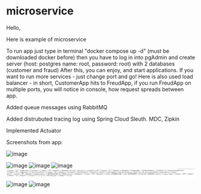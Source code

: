 # microservice
Hello,

Here is example of microservice

To run app just type in terminal
"docker compose up -d"  (must be downloaded docker before)
then you have to log in into pgAdmin and create server (host: postgres name: root, password: root) with 2 databases (customer and fraud)
After this, you can enjoy, and start applications. If you want to run more services - just change port and go!
Here is also used load balancer - in short, CustomerApp hits to FreudApp, if you run FreudApp on multiple ports, you will notice in console, how request spreads between app.

Added queue messages using RabbitMQ 

Added distrubuted tracing log using Spring Cloud Sleuth. MDC, Zipkin 

Implemented Actuator

Screenshots from app:

![image](https://user-images.githubusercontent.com/82658699/193277155-eb26bf14-5e45-497a-9172-327d21c15d1a.png)

![image](https://user-images.githubusercontent.com/82658699/193558875-cd52e0fb-7798-4916-917d-40f81f17f20f.png)
![image](https://user-images.githubusercontent.com/82658699/193558904-d4ee495e-f5f1-4dfb-ab1f-95a84319979a.png)
![image](https://user-images.githubusercontent.com/82658699/193560336-13b289f7-e772-4584-879f-75c2980f3dbe.png)
![img.png](img.png)
![image](https://user-images.githubusercontent.com/82658699/193276867-2d1c942c-8b29-438a-ad3a-6aa5279aae76.png)
![image](https://user-images.githubusercontent.com/82658699/193600688-e33b399c-cc47-4253-8614-b44f24c0f0cc.png)

